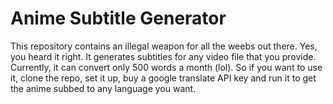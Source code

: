 # Anime Subtitle Generator

This repository contains an illegal weapon for all the weebs out there.
Yes, you heard it right. It generates subtitles for any video file that you provide. Currently, it can convert only 500 words a month (lol).
So if you want to use it, clone the repo, set it up, buy a google translate API key and run it to get the anime subbed to any language you want.
